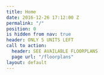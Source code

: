 ```yaml
---
title: Home
date: 2016-12-26 17:12:00 Z
permalink: "/"
position: 0
is hidden from nav: true
header: ONLY 5 UNITS LEFT
call to action:
  header: SEE AVAILABLE FLOORPLANS
  page url: "/floorplans"
layout: default
---
```


